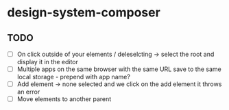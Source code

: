 # design-system-composer

## TODO
* [ ] On click outside of your elements / deleselcting -> select the root and display it in the editor
* [ ] Multiple apps on the same browser with the same URL save to the same local storage - prepend with app name?
* [ ] Add element -> none selected and we click on the add element it throws an error
* [ ] Move elements to another parent